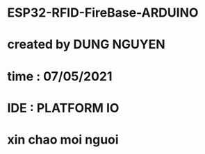 # ESP32-RFID-FireBase-ARDUINO
# created by DUNG NGUYEN
# time : 07/05/2021
# IDE : PLATFORM IO
# xin chao moi nguoi